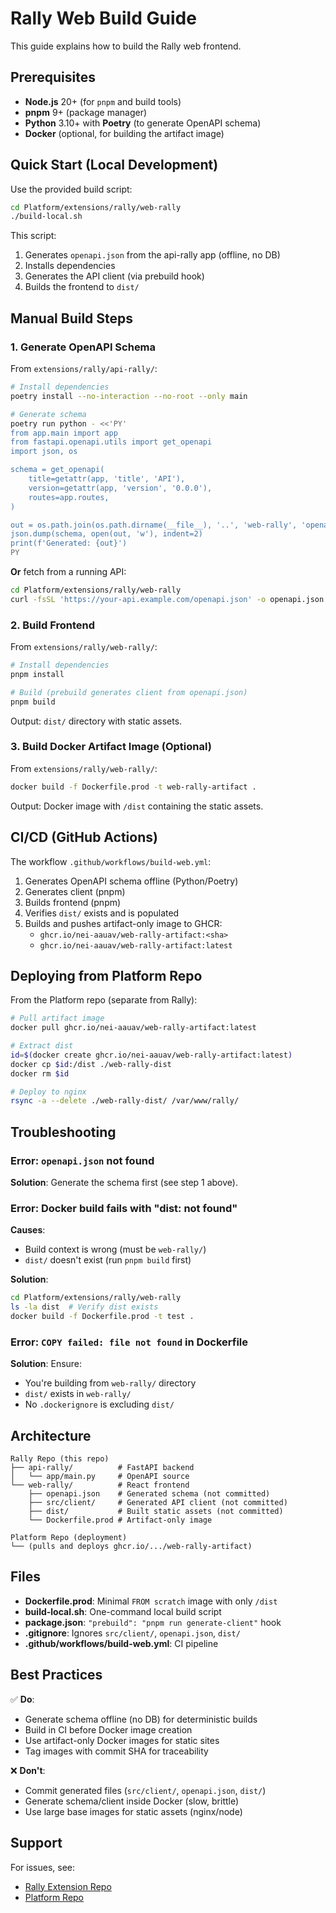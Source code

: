 # Rally Web Build Guide

This guide explains how to build the Rally web frontend.

## Prerequisites

- **Node.js** 20+ (for `pnpm` and build tools)
- **pnpm** 9+ (package manager)
- **Python** 3.10+ with **Poetry** (to generate OpenAPI schema)
- **Docker** (optional, for building the artifact image)

## Quick Start (Local Development)

Use the provided build script:

```bash
cd Platform/extensions/rally/web-rally
./build-local.sh
```

This script:
1. Generates `openapi.json` from the api-rally app (offline, no DB)
2. Installs dependencies
3. Generates the API client (via prebuild hook)
4. Builds the frontend to `dist/`

## Manual Build Steps

### 1. Generate OpenAPI Schema

From `extensions/rally/api-rally/`:

```bash
# Install dependencies
poetry install --no-interaction --no-root --only main

# Generate schema
poetry run python - <<'PY'
from app.main import app
from fastapi.openapi.utils import get_openapi
import json, os

schema = get_openapi(
    title=getattr(app, 'title', 'API'),
    version=getattr(app, 'version', '0.0.0'),
    routes=app.routes,
)

out = os.path.join(os.path.dirname(__file__), '..', 'web-rally', 'openapi.json')
json.dump(schema, open(out, 'w'), indent=2)
print(f'Generated: {out}')
PY
```

**Or** fetch from a running API:

```bash
cd Platform/extensions/rally/web-rally
curl -fsSL 'https://your-api.example.com/openapi.json' -o openapi.json
```

### 2. Build Frontend

From `extensions/rally/web-rally/`:

```bash
# Install dependencies
pnpm install

# Build (prebuild generates client from openapi.json)
pnpm build
```

Output: `dist/` directory with static assets.

### 3. Build Docker Artifact Image (Optional)

From `extensions/rally/web-rally/`:

```bash
docker build -f Dockerfile.prod -t web-rally-artifact .
```

Output: Docker image with `/dist` containing the static assets.

## CI/CD (GitHub Actions)

The workflow `.github/workflows/build-web.yml`:

1. Generates OpenAPI schema offline (Python/Poetry)
2. Generates client (pnpm)
3. Builds frontend (pnpm)
4. Verifies `dist/` exists and is populated
5. Builds and pushes artifact-only image to GHCR:
   - `ghcr.io/nei-aauav/web-rally-artifact:<sha>`
   - `ghcr.io/nei-aauav/web-rally-artifact:latest`

## Deploying from Platform Repo

From the Platform repo (separate from Rally):

```bash
# Pull artifact image
docker pull ghcr.io/nei-aauav/web-rally-artifact:latest

# Extract dist
id=$(docker create ghcr.io/nei-aauav/web-rally-artifact:latest)
docker cp $id:/dist ./web-rally-dist
docker rm $id

# Deploy to nginx
rsync -a --delete ./web-rally-dist/ /var/www/rally/
```

## Troubleshooting

### Error: `openapi.json` not found

**Solution**: Generate the schema first (see step 1 above).

### Error: Docker build fails with "dist: not found"

**Causes**:
- Build context is wrong (must be `web-rally/`)
- `dist/` doesn't exist (run `pnpm build` first)

**Solution**:
```bash
cd Platform/extensions/rally/web-rally
ls -la dist  # Verify dist exists
docker build -f Dockerfile.prod -t test .
```

### Error: `COPY failed: file not found` in Dockerfile

**Solution**: Ensure:
- You're building from `web-rally/` directory
- `dist/` exists in `web-rally/`
- No `.dockerignore` is excluding `dist/`

## Architecture

```
Rally Repo (this repo)
├── api-rally/          # FastAPI backend
│   └── app/main.py     # OpenAPI source
└── web-rally/          # React frontend
    ├── openapi.json    # Generated schema (not committed)
    ├── src/client/     # Generated API client (not committed)
    ├── dist/           # Built static assets (not committed)
    └── Dockerfile.prod # Artifact-only image

Platform Repo (deployment)
└── (pulls and deploys ghcr.io/.../web-rally-artifact)
```

## Files

- **Dockerfile.prod**: Minimal `FROM scratch` image with only `/dist`
- **build-local.sh**: One-command local build script
- **package.json**: `"prebuild": "pnpm run generate-client"` hook
- **.gitignore**: Ignores `src/client/`, `openapi.json`, `dist/`
- **.github/workflows/build-web.yml**: CI pipeline

## Best Practices

✅ **Do**:
- Generate schema offline (no DB) for deterministic builds
- Build in CI before Docker image creation
- Use artifact-only Docker images for static sites
- Tag images with commit SHA for traceability

❌ **Don't**:
- Commit generated files (`src/client/`, `openapi.json`, `dist/`)
- Generate schema/client inside Docker (slow, brittle)
- Use large base images for static assets (nginx/node)

## Support

For issues, see:
- [Rally Extension Repo](https://github.com/NEI-AAUAV/Platform-rally-extension)
- [Platform Repo](https://github.com/NEI-AAUAV/Platform)

